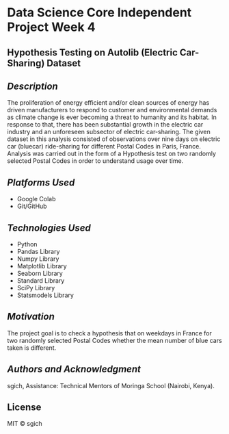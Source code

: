 # Data Science Core Independent Project Week 4

## __Hypothesis Testing on Autolib (Electric Car-Sharing) Dataset__ ##


## _Description_ ##

The proliferation of energy efficient and/or clean sources of energy has driven manufacturers to respond to customer and environmental demands as climate change is ever becoming a threat to humanity and its habitat. 
In response to that, there has been substantial growth in the electric car industry and an unforeseen subsector of electric car-sharing. 
The given dataset in this analysis consisted of observations over nine days on electric car (bluecar) ride-sharing for different Postal Codes in Paris, France. Analysis was carried out in the form of a Hypothesis test on two randomly selected Postal Codes in order to understand usage over time.



## _Platforms Used_ ##
* Google Colab
* Git/GitHub


## _Technologies Used_ ##
* Python
* Pandas Library
* Numpy Library
* Matplotlib Library
* Seaborn Library
* Standard Library
* SciPy Library
* Statsmodels Library


## _Motivation_ ##
The project goal is to check a hypothesis that on weekdays in France for two randomly selected Postal Codes whether the mean number of blue cars taken is different.

## _Authors and Acknowledgment_ ##
sgich,
Assistance: Technical Mentors of Moringa School (Nairobi, Kenya).


## License
MIT © sgich
